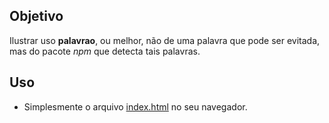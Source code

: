 ## Objetivo

Ilustrar uso **palavrao**, ou melhor, não de uma palavra
que pode ser evitada, mas do pacote _npm_ que detecta
tais palavras.

## Uso

- Simplesmente o arquivo [index.html](index.html) no seu navegador.
